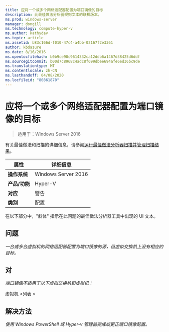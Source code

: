 ```yaml
---
title: 应将一个或多个网络适配器配置为端口镜像的目标
description: 此最佳做法分析器规则文本的联机版本。
ms.prod: windows-server
manager: dongill
ms.technology: compute-hyper-v
ms.author: kathydav
ms.topic: article
ms.assetid: b83c166d-f010-47c4-a4bb-02167f2e3361
author: kbdazure
ms.date: 8/16/2016
ms.openlocfilehash: b0b9ce90c9614332ca12ddb6a1467d38425d6ddf
ms.sourcegitcommit: b00d7c8968c4adc8f699dbee694afe6ed36bc9de
ms.translationtype: MT
ms.contentlocale: zh-CN
ms.lasthandoff: 04/08/2020
ms.locfileid: "80861870"
---
```

# <a name="one-or-more-network-adapters-should-be-configured-as-the-destination-for-port-mirroring"></a>应将一个或多个网络适配器配置为端口镜像的目标

>适用于：Windows Server 2016

有关最佳做法和扫描的详细信息，请参阅[运行最佳做法分析器扫描并管理扫描结果](https://go.microsoft.com/fwlink/p/?LinkID=223177)。  
  
|属性|详细信息|  
|-|-|  
|**操作系统**|Windows Server 2016|  
|**产品/功能**|Hyper-V|  
|**对应**|警告|  
|**类别**|配置|  
  
在以下部分中，"斜体" 指示在此问题的最佳做法分析器工具中出现的 UI 文本。  
  
## <a name="issue"></a>**问题**  
*一台或多台虚拟机的网络适配器配置为端口镜像的源，但虚拟交换机上没有相应的目标。*  
  
## <a name="impact"></a>**对**  
*端口镜像不适用于以下虚拟交换机和虚拟机：*  
  
虚拟机 \<列表 >  
  
## <a name="resolution"></a>**解决方法**  
*使用 Windows PowerShell 或 Hyper-v 管理器完成或更正端口镜像配置。*  
  


